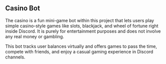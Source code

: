 ## Casino Bot
The casino is a fun mini-game bot within this project that lets users play simple casino-style games like slots, blackjack, and wheel of fortune right inside Discord. It is purely for entertainment purposes and does not involve any real money or gambling.

This bot tracks user balances virtually and offers games to pass the time, compete with friends, and enjoy a casual gaming experience in Discord channels.
